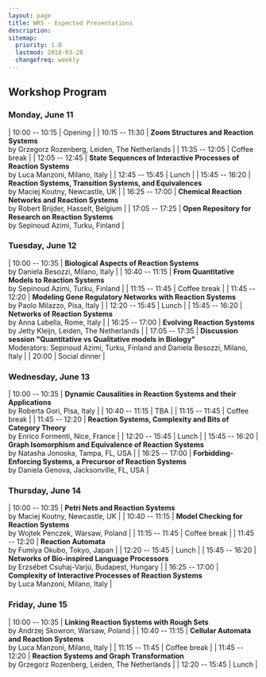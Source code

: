 ```yaml
---
layout: page
title: WRS - Expected Presentations
description:
sitemap:
  priority: 1.0
  lastmod: 2018-03-28
  changefreq: weekly
---
```


## Workshop Program

### Monday, June 11

| 10:00 -- 10:15 | Opening                                                                                             |
| 10:15 -- 11:30 | __Zoom Structures and Reaction Systems__<br> by Grzegorz Rozenberg, Leiden, The Netherlands         |
| 11:35 -- 12:05 | Coffee break                                                                                        |
| 12:05 -- 12:45 | __State Sequences of Interactive Processes of Reaction Systems__<br> by Luca Manzoni, Milano, Italy |
| 12:45 -- 15:45 | Lunch                                                                                               |
| 15:45 -- 16:20 | __Reaction Systems, Transition Systems, and Equivalences__<br> by Maciej Koutny, Newcastle, UK      |
| 16:25 -- 17:00 | __Chemical Reaction Networks and Reaction Systems__<br> by Robert Brijder, Hasselt, Belgium         |
| 17:05 -- 17:25 | __Open Repository for Research on Reaction Systems__<br> by Sepinoud Azimi, Turku, Finland          |

### Tuesday, June 12

| 10:00 -- 10:35 | __Biological Aspects of Reaction Systems__<br> by Daniela Besozzi, Milano, Italy                                                                        |
| 10:40 -- 11:15 | __From Quantitative Models to Reaction Systems__<br> by Sepinoud Azimi, Turku, Finland                                                                  |
| 11:15 -- 11:45 | Coffee break                                                                                                                                            |
| 11:45 -- 12:20 | __Modeling Gene Regulatory Networks with Reaction Systems__<br> by Paolo Milazzo, Pisa, Italy                                                           |
| 12:20 -- 15:45 | Lunch                                                                                                                                                   |
| 15:45 -- 16:20 | __Networks of Reaction Systems__<br> by Anna Labella, Rome, Italy                                                                                       |
| 16:25 -- 17:00 | __Evolving Reaction Systems__<br> by Jetty Kleijn, Leiden, The Netherlands                                                                              |
| 17:05 -- 17:35 | __Discussion session "Quantitative vs Qualitative models in Biology"__<br> Moderators: Sepinoud Azimi, Turku, Finland and Daniela Besozzi, Milano, Italy |
| 20:00          | Social dinner                                                                                                                                           |

### Wednesday, June 13

| 10:00 -- 10:35 | __Dynamic Causalities in Reaction Systems and their Applications__<br> by Roberta Gori, Pisa, Italy            |
| 10:40 -- 11:15 | TBA                                                                                                            |
| 11:15 -- 11:45 | Coffee break                                                                                                   |
| 11:45 -- 12:20 | __Reaction Systems, Complexity and Bits of Category Theory__<br> by Enrico Formenti, Nice, France              |
| 12:20 -- 15:45 | Lunch                                                                                                          |
| 15:45 -- 16:20 | __Graph Isomorphism and Equivalence of Reaction Systems__<br> by Natasha Jonoska, Tampa, FL, USA               |
| 16:25 -- 17:00 | __Forbidding-Enforcing Systems, a Precursor of Reaction Systems__<br> by Daniela Genova, Jacksonville, FL, USA |

### Thursday, June 14

| 10:00 -- 10:35 | __Petri Nets and Reaction Systems__<br> by Maciej Koutny, Newcastle, UK                          |
| 10:40 -- 11:15 | __Model Checking for Reaction Systems__<br> by Wojtek Penczek, Warsaw, Poland                    |
| 11:15 -- 11:45 | Coffee break                                                                                     |
| 11:45 -- 12:20 | __Reaction Automata__<br> by Fumiya Okubo, Tokyo, Japan                                          |
| 12:20 -- 15:45 | Lunch                                                                                            |
| 15:45 -- 16:20 | __Networks of Bio-inspired Language Processors__<br> by Erzsébet Csuhaj-Varjú, Budapest, Hungary |
| 16:25 -- 17:00 | __Complexity of Interactive Processes of Reaction Systems__ <br> by Luca Manzoni, Milano, Italy  |

### Friday, June 15

| 10:00 -- 10:35 | __Linking Reaction Systems with Rough Sets__<br> by Andrzej Skowron, Warsaw, Poland              |
| 10:40 -- 11:15 | __Cellular Automata and Reaction Systems__<br> by Luca Manzoni, Milano, Italy                    |
| 11:15 -- 11:45 | Coffee break                                                                                     |
| 11:45 -- 12:20 | __Reaction Systems and Graph Transformation__<br> by Grzegorz Rozenberg, Leiden, The Netherlands |
| 12:20 -- 15:45 | Lunch                                                                                            |
